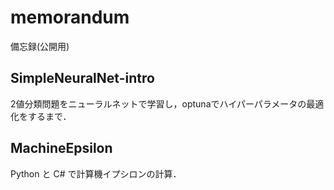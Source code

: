 # memorandum

備忘録(公開用)

## SimpleNeuralNet-intro

2値分類問題をニューラルネットで学習し，optunaでハイパーパラメータの最適化をするまで．

## MachineEpsilon

Python と C# で計算機イプシロンの計算．
